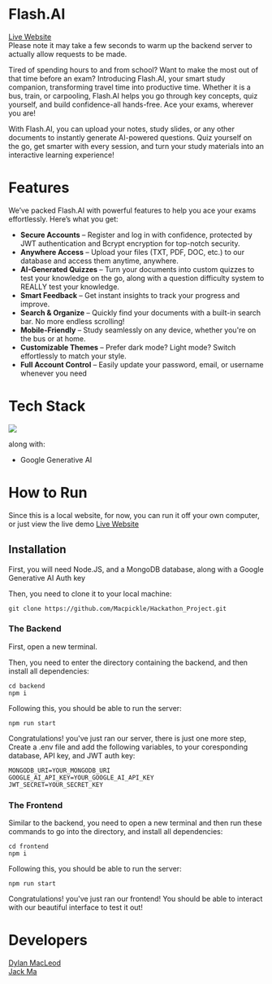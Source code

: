 
# Flash.AI
[Live Website](https://flash-ai-eight.vercel.app/) \
Please note it may take a few seconds to warm up the backend server to actually allow requests to be made.

Tired of spending hours to and from school? Want to make the most out of that time before an exam? Introducing Flash.AI, your smart study companion, transforming travel time into productive time. Whether it is a bus, train, or carpooling, Flash.AI helps you go through key concepts, quiz yourself, and build confidence-all hands-free. Ace your exams, wherever you are!

With Flash.AI, you can upload your notes, study slides, or any other documents to instantly generate AI-powered questions. Quiz yourself on the go, get smarter with every session, and turn your study materials into an interactive learning experience!

# Features
We’ve packed Flash.AI with powerful features to help you ace your exams effortlessly. Here’s what you get:

- **Secure Accounts** – Register and log in with confidence, protected by JWT authentication and Bcrypt encryption for top-notch security.
- **Anywhere Access** – Upload your files (TXT, PDF, DOC, etc.) to our database and access them anytime, anywhere.
- **AI-Generated Quizzes** – Turn your documents into custom quizzes to test your knowledge on the go, along with a question difficulty system to REALLY test your knowledge.
- **Smart Feedback** – Get instant insights to track your progress and improve.
- **Search & Organize** – Quickly find your documents with a built-in search bar. No more endless scrolling!
- **Mobile-Friendly** – Study seamlessly on any device, whether you're on the bus or at home.
- **Customizable Themes** – Prefer dark mode? Light mode? Switch effortlessly to match your style.
- **Full Account Control** – Easily update your password, email, or username whenever you need

# Tech Stack
[![](https://skillicons.dev/icons?i=react,js,html,css,nodejs,mongodb,bootstrap)](https://skillicons.dev)

along with:
- Google Generative AI

# How to Run
Since this is a local website, for now, you can run it off your own computer, or just view the live demo
[Live Website](https://flash-ai-eight.vercel.app/) 

## Installation
First, you will need Node.JS, and a MongoDB database, along with a Google Generative AI Auth key

Then, you need to clone it to your local machine:
```
git clone https://github.com/Macpickle/Hackathon_Project.git
```

### The Backend
First, open a new terminal. 

Then, you need to enter the directory containing the backend, and then install all dependencies:
```
cd backend
npm i
```

Following this, you should be able to run the server:
```
npm run start
```

Congratulations! you've just ran our server, there is just one more step, Create a .env file and add the following variables, to your coresponding database, API key, and JWT auth key:
```
MONGODB_URI=YOUR_MONGODB_URI
GOOGLE_AI_API_KEY=YOUR_GOOGLE_AI_API_KEY
JWT_SECRET=YOUR_SECRET_KEY
```

### The Frontend
Similar to the backend, you need to open a new terminal and then run these commands to go into the directory, and install all dependencies:
```
cd frontend
npm i
```

Following this, you should be able to run the server:
```
npm run start
```

Congratulations! you've just ran our frontend! You should be able to interact with our beautiful interface to test it out!

# Developers
[Dylan MacLeod](https://github.com/macpickle) \
[Jack Ma](https://github.com/RZ3M)
